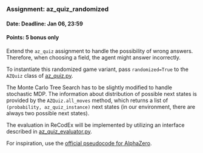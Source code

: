 ### Assignment: az_quiz_randomized
#### Date: Deadline: Jan 06, 23:59
#### Points: **5** bonus only

Extend the `az_quiz` assignment to handle the possibility of wrong
answers. Therefore, when choosing a field, the agent might answer
incorrectly.

To instantiate this randomized game variant, pass `randomized=True`
to the `AZQuiz` class of [az_quiz.py](https://github.com/ufal/npfl122/tree/master/labs/10/az_quiz.py).

The Monte Carlo Tree Search has to be slightly modified to handle stochastic
MDP. The information about distribution of possible next states is provided
by the `AZQuiz.all_moves` method, which returns a list of `(probability,
az_quiz_instance)` next states (in our environment, there are always two
possible next states).

The evaluation in ReCodEx will be implemented by utilizing an interface
described in
[az_quiz_evaluator.py](https://github.com/ufal/npfl122/tree/master/labs/10/az_quiz_evaluator.py).

For inspiration, use the [official pseudocode for AlphaZero](http://science.sciencemag.org/highwire/filestream/719481/field_highwire_adjunct_files/1/aar6404_DataS1.zip).
